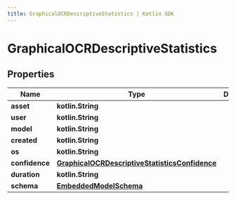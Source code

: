 ```yaml
---
title: GraphicalOCRDescriptiveStatistics | Kotlin SDK
---
```




# GraphicalOCRDescriptiveStatistics

## Properties
Name | Type | Description | Notes
------------ | ------------- | ------------- | -------------
**asset** | **kotlin.String** |  | 
**user** | **kotlin.String** |  | 
**model** | **kotlin.String** |  | 
**created** | **kotlin.String** |  | 
**os** | **kotlin.String** |  | 
**confidence** | [**GraphicalOCRDescriptiveStatisticsConfidence**](GraphicalOCRDescriptiveStatisticsConfidence) |  | 
**duration** | **kotlin.String** |  | 
**schema** | [**EmbeddedModelSchema**](EmbeddedModelSchema) |  |  [optional]




